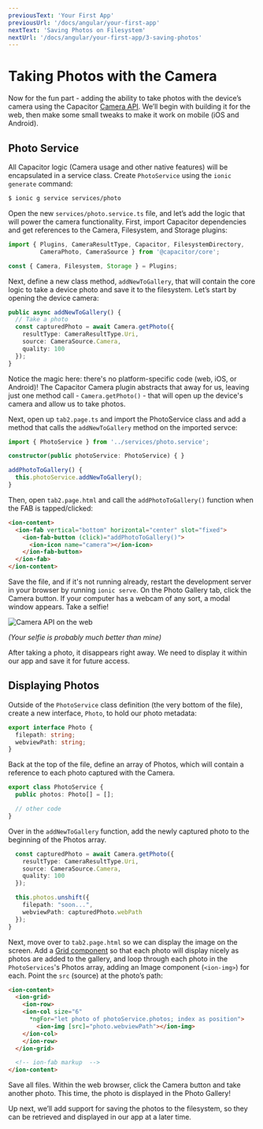 ```yaml
---
previousText: 'Your First App'
previousUrl: '/docs/angular/your-first-app'
nextText: 'Saving Photos on Filesystem'
nextUrl: '/docs/angular/your-first-app/3-saving-photos'
---
```


# Taking Photos with the Camera

Now for the fun part - adding the ability to take photos with the device’s camera using the Capacitor [Camera API](https://capacitor.ionicframework.com/docs/apis/camera). We’ll begin with building it for the web, then make some small tweaks to make it work on mobile (iOS and Android).

## Photo Service

All Capacitor logic (Camera usage and other native features) will be encapsulated in a service class. Create `PhotoService` using the `ionic generate` command:

```bash
$ ionic g service services/photo
```

Open the new `services/photo.service.ts` file, and let’s add the logic that will power the camera functionality. First, import Capacitor dependencies and get references to the Camera, Filesystem, and Storage plugins:

```typescript
import { Plugins, CameraResultType, Capacitor, FilesystemDirectory, 
         CameraPhoto, CameraSource } from '@capacitor/core';

const { Camera, Filesystem, Storage } = Plugins;
```

Next, define a new class method, `addNewToGallery`, that will contain the core logic to take a device photo and save it to the filesystem. Let’s start by opening the device camera:

```typescript
public async addNewToGallery() {
  // Take a photo
  const capturedPhoto = await Camera.getPhoto({
    resultType: CameraResultType.Uri, 
    source: CameraSource.Camera, 
    quality: 100 
  });
}
```

Notice the magic here: there's no platform-specific code (web, iOS, or Android)! The Capacitor Camera plugin abstracts that away for us, leaving just one method call - `Camera.getPhoto()` - that will open up the device's camera and allow us to take photos. 

Next, open up `tab2.page.ts` and import the PhotoService class and add a method that calls the `addNewToGallery` method on the imported servce:

```typescript
import { PhotoService } from '../services/photo.service';

constructor(public photoService: PhotoService) { }

addPhotoToGallery() {
  this.photoService.addNewToGallery();
}
```

Then, open `tab2.page.html` and call the `addPhotoToGallery()` function when the FAB is tapped/clicked: 

```html
<ion-content>
  <ion-fab vertical="bottom" horizontal="center" slot="fixed">
    <ion-fab-button (click)="addPhotoToGallery()">
      <ion-icon name="camera"></ion-icon>
    </ion-fab-button>
  </ion-fab>
</ion-content>
```

Save the file, and if it's not running already, restart the development server in your browser by running `ionic serve`. On the Photo Gallery tab, click the Camera button. If your computer has a webcam of any sort, a modal window appears. Take a selfie!

![Camera API on the web](/docs/assets/img/guides/first-app-cap-ng/camera-web.png)

_(Your selfie is probably much better than mine)_

After taking a photo, it disappears right away. We need to display it within our app and save it for future access.

## Displaying Photos

Outside of the `PhotoService` class definition (the very bottom of the file), create a new interface, `Photo`, to hold our photo metadata:

```typescript
export interface Photo {
  filepath: string;
  webviewPath: string;
}
```

Back at the top of the file, define an array of Photos, which will contain a reference to each photo captured with the Camera. 

```typescript
export class PhotoService {
  public photos: Photo[] = [];

  // other code
}
```

Over in the `addNewToGallery` function, add the newly captured photo to the beginning of the Photos array. 

```typescript
  const capturedPhoto = await Camera.getPhoto({
    resultType: CameraResultType.Uri, 
    source: CameraSource.Camera, 
    quality: 100 
  });

  this.photos.unshift({
    filepath: "soon...",
    webviewPath: capturedPhoto.webPath
  });
}
```

Next, move over to `tab2.page.html` so we can display the image on the screen. Add a [Grid component](https://ionicframework.com/docs/api/grid) so that each photo will display nicely as photos are added to the gallery, and loop through each photo in the `PhotoServices`'s Photos array, adding an Image component (`<ion-img>`) for each. Point the `src` (source) at the photo’s path:

```html
<ion-content>
  <ion-grid>
    <ion-row>
    <ion-col size="6" 
      *ngFor="let photo of photoService.photos; index as position">
        <ion-img [src]="photo.webviewPath"></ion-img>
    </ion-col>
    </ion-row>
  </ion-grid>

  <!-- ion-fab markup  -->
</ion-content>
```

Save all files. Within the web browser, click the Camera button and take another photo. This time, the photo is displayed in the Photo Gallery! 

Up next, we’ll add support for saving the photos to the filesystem, so they can be retrieved and displayed in our app at a later time.
